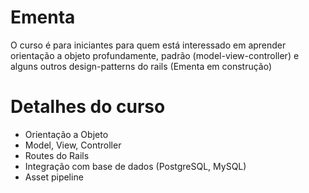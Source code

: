 # Ementa
O curso é para iniciantes para quem está interessado em aprender orientação a objeto profundamente, padrão (model-view-controller) e alguns outros design-patterns do rails (Ementa em construção)

# Detalhes do curso
- Orientação a Objeto
- Model, View, Controller
- Routes do Rails
- Integração com base de dados (PostgreSQL, MySQL)
- Asset pipeline
